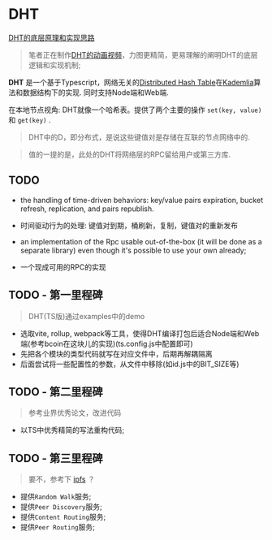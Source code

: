 # DHT

[DHT的底层原理和实现思路](./docs/dht.md)

> 笔者正在制作[DHT的动画视频]()，力图更精简，更易理解的阐明DHT的底层逻辑和实现机制;

**DHT** 是一个基于Typescript，网络无关的[Distributed Hash Table](http://en.wikipedia.org/wiki/Distributed_hash_table)在[Kademlia](http://en.wikipedia.org/wiki/Kademlia)算法和数据结构下的实现. 同时支持Node端和Web端.

在本地节点视角: DHT就像一个哈希表。提供了两个主要的操作 `set(key, value)` 和 `get(key)` .

> DHT中的D，即分布式，是说这些键值对是存储在互联的节点网络中的.

> 值的一提的是，此处的DHT将网络层的RPC留给用户或第三方库.

## TODO
- the handling of time-driven behaviors: key/value pairs expiration, bucket refresh, replication, and pairs republish.
- 时间驱动行为的处理: 键值对到期，桶刷新，复制，键值对的重新发布

- an implementation of the Rpc usable out-of-the-box (it will be done as a separate library) even though it's possible to use your own already;
- 一个现成可用的RPC的实现

## TODO - 第一里程碑
> DHT(TS版)通过examples中的demo

- 选取vite, rollup, webpack等工具，使得DHT编译打包后适合Node端和Web端(参考bcoin在这块儿的实现)(ts.config.js中配置即可)
- 先把各个模块的类型代码就写在对应文件中，后期再解耦隔离
- 后面尝试将一些配置性的参数，从文件中移除(如id.js中的BIT_SIZE等)

## TODO - 第二里程碑
> 参考业界优秀论文，改进代码

- 以TS中优秀精简的写法重构代码;

## TODO - 第三里程碑
> 要不，参考下 [ipfs](https://github.com/libp2p/js-libp2p-kad-dht) ？

- 提供`Random Walk`服务;
- 提供`Peer Discovery`服务;
- 提供`Content Routing`服务;
- 提供`Peer Routing`服务;